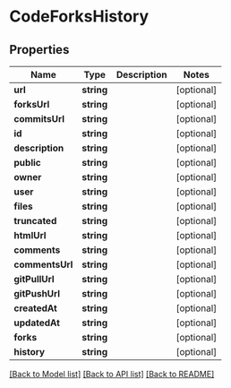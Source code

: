 # CodeForksHistory

## Properties

Name | Type | Description | Notes
------------ | ------------- | ------------- | -------------
**url** | **string** |  | [optional] 
**forksUrl** | **string** |  | [optional] 
**commitsUrl** | **string** |  | [optional] 
**id** | **string** |  | [optional] 
**description** | **string** |  | [optional] 
**public** | **string** |  | [optional] 
**owner** | **string** |  | [optional] 
**user** | **string** |  | [optional] 
**files** | **string** |  | [optional] 
**truncated** | **string** |  | [optional] 
**htmlUrl** | **string** |  | [optional] 
**comments** | **string** |  | [optional] 
**commentsUrl** | **string** |  | [optional] 
**gitPullUrl** | **string** |  | [optional] 
**gitPushUrl** | **string** |  | [optional] 
**createdAt** | **string** |  | [optional] 
**updatedAt** | **string** |  | [optional] 
**forks** | **string** |  | [optional] 
**history** | **string** |  | [optional] 

[[Back to Model list]](../../README.md#documentation-for-models) [[Back to API list]](../../README.md#documentation-for-api-endpoints) [[Back to README]](../../README.md)


